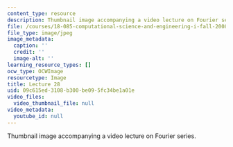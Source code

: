 ```yaml
---
content_type: resource
description: Thumbnail image accompanying a video lecture on Fourier series.
file: /courses/18-085-computational-science-and-engineering-i-fall-2008/09c615ed3108b300be095fc34be1a01e_28.jpg
file_type: image/jpeg
image_metadata:
  caption: ''
  credit: ''
  image-alt: ''
learning_resource_types: []
ocw_type: OCWImage
resourcetype: Image
title: Lecture 28
uid: 09c615ed-3108-b300-be09-5fc34be1a01e
video_files:
  video_thumbnail_file: null
video_metadata:
  youtube_id: null
---
```

Thumbnail image accompanying a video lecture on Fourier series.

